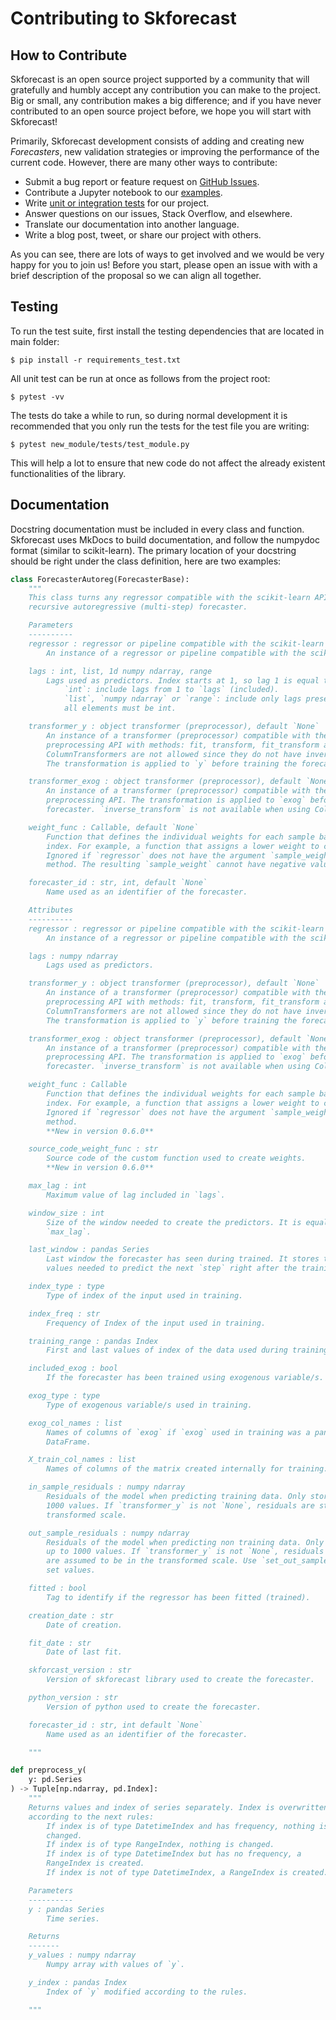 # Contributing to Skforecast

## How to Contribute

Skforecast is an open source project supported by a community that will gratefully and humbly accept any contribution you can make to the project. Big or small, any contribution makes a big difference; and if you have never contributed to an open source project before, we hope you will start with Skforecast!

Primarily, Skforecast development consists of adding and creating new *Forecasters*, new validation strategies or improving the performance of the current code. However, there are many other ways to contribute:


- Submit a bug report or feature request on [GitHub Issues](https://github.com/JoaquinAmatRodrigo/skforecast/issues).
- Contribute a Jupyter notebook to our [examples](https://joaquinamatrodrigo.github.io/skforecast/0.7.0/examples/examples.html).
- Write [unit or integration tests]() for our project.
- Answer questions on our issues, Stack Overflow, and elsewhere.
- Translate our documentation into another language.
- Write a blog post, tweet, or share our project with others.

As you can see, there are lots of ways to get involved and we would be very happy for you to join us! Before you start, please open an issue with with a brief description of the proposal so we can align all together.


## Testing

To run the test suite, first install the testing dependencies that are located in main folder:

```
$ pip install -r requirements_test.txt
```

All unit test can be run at once as follows from the project root:

```
$ pytest -vv
```

The tests do take a while to run, so during normal development it is recommended that you only run the tests for the test file you are writing:

```
$ pytest new_module/tests/test_module.py
```

This will help a lot to ensure that new code do not affect the already existent functionalities of the library.

## Documentation

Docstring documentation must be included in every class and function. Skforecast uses MkDocs to build documentation, and follow the numpydoc format (similar to scikit-learn). The primary location of your docstring should be right under the class definition, here are two examples:

```python
class ForecasterAutoreg(ForecasterBase):
    """
    This class turns any regressor compatible with the scikit-learn API into a
    recursive autoregressive (multi-step) forecaster.

    Parameters
    ----------
    regressor : regressor or pipeline compatible with the scikit-learn API
        An instance of a regressor or pipeline compatible with the scikit-learn API.

    lags : int, list, 1d numpy ndarray, range
        Lags used as predictors. Index starts at 1, so lag 1 is equal to t-1.
            `int`: include lags from 1 to `lags` (included).
            `list`, `numpy ndarray` or `range`: include only lags present in `lags`,
            all elements must be int.

    transformer_y : object transformer (preprocessor), default `None`
        An instance of a transformer (preprocessor) compatible with the scikit-learn
        preprocessing API with methods: fit, transform, fit_transform and inverse_transform.
        ColumnTransformers are not allowed since they do not have inverse_transform method.
        The transformation is applied to `y` before training the forecaster. 

    transformer_exog : object transformer (preprocessor), default `None`
        An instance of a transformer (preprocessor) compatible with the scikit-learn
        preprocessing API. The transformation is applied to `exog` before training the
        forecaster. `inverse_transform` is not available when using ColumnTransformers.

    weight_func : Callable, default `None`
        Function that defines the individual weights for each sample based on the
        index. For example, a function that assigns a lower weight to certain dates.
        Ignored if `regressor` does not have the argument `sample_weight` in its `fit`
        method. The resulting `sample_weight` cannot have negative values.

    forecaster_id : str, int, default `None`
        Name used as an identifier of the forecaster.

    Attributes
    ----------
    regressor : regressor or pipeline compatible with the scikit-learn API
        An instance of a regressor or pipeline compatible with the scikit-learn API.

    lags : numpy ndarray
        Lags used as predictors.

    transformer_y : object transformer (preprocessor), default `None`
        An instance of a transformer (preprocessor) compatible with the scikit-learn
        preprocessing API with methods: fit, transform, fit_transform and inverse_transform.
        ColumnTransformers are not allowed since they do not have inverse_transform method.
        The transformation is applied to `y` before training the forecaster.

    transformer_exog : object transformer (preprocessor), default `None`
        An instance of a transformer (preprocessor) compatible with the scikit-learn
        preprocessing API. The transformation is applied to `exog` before training the
        forecaster. `inverse_transform` is not available when using ColumnTransformers.

    weight_func : Callable
        Function that defines the individual weights for each sample based on the
        index. For example, a function that assigns a lower weight to certain dates.
        Ignored if `regressor` does not have the argument `sample_weight` in its `fit`
        method.
        **New in version 0.6.0**

    source_code_weight_func : str
        Source code of the custom function used to create weights.
        **New in version 0.6.0**

    max_lag : int
        Maximum value of lag included in `lags`.

    window_size : int
        Size of the window needed to create the predictors. It is equal to
        `max_lag`.

    last_window : pandas Series
        Last window the forecaster has seen during trained. It stores the
        values needed to predict the next `step` right after the training data.

    index_type : type
        Type of index of the input used in training.

    index_freq : str
        Frequency of Index of the input used in training.

    training_range : pandas Index
        First and last values of index of the data used during training.

    included_exog : bool
        If the forecaster has been trained using exogenous variable/s.

    exog_type : type
        Type of exogenous variable/s used in training.

    exog_col_names : list
        Names of columns of `exog` if `exog` used in training was a pandas
        DataFrame.

    X_train_col_names : list
        Names of columns of the matrix created internally for training.

    in_sample_residuals : numpy ndarray
        Residuals of the model when predicting training data. Only stored up to
        1000 values. If `transformer_y` is not `None`, residuals are stored in the
        transformed scale.

    out_sample_residuals : numpy ndarray
        Residuals of the model when predicting non training data. Only stored
        up to 1000 values. If `transformer_y` is not `None`, residuals
        are assumed to be in the transformed scale. Use `set_out_sample_residuals` to
        set values.

    fitted : bool
        Tag to identify if the regressor has been fitted (trained).

    creation_date : str
        Date of creation.

    fit_date : str
        Date of last fit.

    skforcast_version : str
        Version of skforecast library used to create the forecaster.

    python_version : str
        Version of python used to create the forecaster.

    forecaster_id : str, int default `None`
        Name used as an identifier of the forecaster.

    """
```

```python
def preprocess_y(
    y: pd.Series
) -> Tuple[np.ndarray, pd.Index]:
    """
    Returns values and index of series separately. Index is overwritten 
    according to the next rules:
        If index is of type DatetimeIndex and has frequency, nothing is 
        changed.
        If index is of type RangeIndex, nothing is changed.
        If index is of type DatetimeIndex but has no frequency, a 
        RangeIndex is created.
        If index is not of type DatetimeIndex, a RangeIndex is created.

    Parameters
    ----------        
    y : pandas Series
        Time series.

    Returns 
    -------
    y_values : numpy ndarray
        Numpy array with values of `y`.

    y_index : pandas Index
        Index of `y` modified according to the rules.

    """
```
